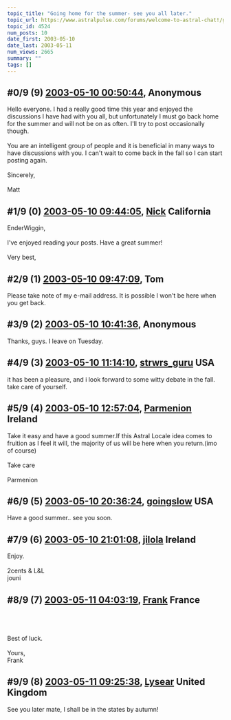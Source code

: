 ```yaml
---
topic_title: "Going home for the summer- see you all later."
topic_url: https://www.astralpulse.com/forums/welcome-to-astral-chat!/going-home-for-the-summer-see-you-all-later
topic_id: 4524
num_posts: 10
date_first: 2003-05-10
date_last: 2003-05-11
num_views: 2665
summary: ""
tags: []
---
```


## \#0/9 (9) [2003-05-10 00:50:44](https://www.astralpulse.com/forums/index.php?msg=120226), Anonymous  ##
<section>
Hello everyone. I had a really good time this year and enjoyed the discussions I have had with you all, but unfortunately I must go back home for the summer and will not be on as often. I'll try to post occasionally though.
<br>
<br>
You are an intelligent group of people and it is beneficial in many ways to have discussions with you. I can't wait to come back in the fall so I can start posting again.
<br>
<br>
Sincerely,
<br>
<br>
Matt
</section>

## \#1/9 (0) [2003-05-10 09:44:05](https://www.astralpulse.com/forums/index.php?msg=30971), [Nick](https://www.astralpulse.com/forums/profile/?u=2080) California ##
<section>
EnderWiggin,
<br>
<br>
I've enjoyed reading your posts. Have a great summer!
<br>
<br>
Very best,
</section>

## \#2/9 (1) [2003-05-10 09:47:09](https://www.astralpulse.com/forums/index.php?msg=30972), Tom  ##
<section>
Please take note of my e-mail address. It is possible I won't be here when you get back.
<br>
</section>

## \#3/9 (2) [2003-05-10 10:41:36](https://www.astralpulse.com/forums/index.php?msg=30983), Anonymous  ##
<section>
Thanks, guys. I leave on Tuesday.
</section>

## \#4/9 (3) [2003-05-10 11:14:10](https://www.astralpulse.com/forums/index.php?msg=30984), [strwrs_guru](https://www.astralpulse.com/forums/profile/?u=2207) USA ##
<section>
it has been a pleasure, and i look forward to some witty debate in the fall. take care of yourself.
</section>

## \#5/9 (4) [2003-05-10 12:57:04](https://www.astralpulse.com/forums/index.php?msg=30988), [Parmenion](https://www.astralpulse.com/forums/profile/?u=1792) Ireland ##
<section>
Take it easy and have a good summer.If this Astral Locale idea comes to fruition as I feel it will, the majority of us will be here when you return.(imo of course)
<br>
<br>
Take care
<br>
<br>
Parmenion
</section>

## \#6/9 (5) [2003-05-10 20:36:24](https://www.astralpulse.com/forums/index.php?msg=31013), [goingslow](https://www.astralpulse.com/forums/profile/?u=1529) USA ##
<section>
Have a good summer.. see you soon.
</section>

## \#7/9 (6) [2003-05-10 21:01:08](https://www.astralpulse.com/forums/index.php?msg=31016), [jilola](https://www.astralpulse.com/forums/profile/?u=755) Ireland ##
<section>
Enjoy.
<br>
<br>
2cents &amp; L&amp;L
<br>
jouni
</section>

## \#8/9 (7) [2003-05-11 04:03:19](https://www.astralpulse.com/forums/index.php?msg=31035), [Frank](https://www.astralpulse.com/forums/profile/?u=359) France ##
<section>
<br>
<br>
<br>
Best of luck.
<br>
<br>
Yours,
<br>
Frank
<br>
</section>

## \#9/9 (8) [2003-05-11 09:25:38](https://www.astralpulse.com/forums/index.php?msg=31046), [Lysear](https://www.astralpulse.com/forums/profile/?u=1214) United Kingdom ##
<section>
See you later mate, I shall be in the states by autumn!
</section>